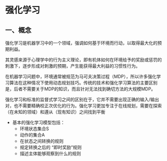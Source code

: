 # 强化学习

## 一、概念
强化学习是机器学习中的一个领域，强调如何基于环境而行动，以取得最大化的预期利益。

其灵感来源于心理学中的行为主义理论，即有机体如何在环境给予的奖励或惩罚的刺激下，逐步形成对刺激的预期，产生能获得最大利益的习惯性行为。

在机器学习问题中，环境通常被规范为马可夫决策过程（MDP），所以许多强化学习算法在这种情况下使用动态规划技巧。传统的技术和强化学习算法的主要区别是，后者不需要关于MDP的知识，而且针对无法找到确切方法的大规模MDP。


强化学习和标准的监督式学习之间的区别在于，它并不需要出现正确的输入/输出对，也不需要精确校正次优化的行为。强化学习更加专注于在线规划，需要在探索（在未知的领域）和遵从（现有知识）之间找到平衡


- 基本的强化学习模型包括：
    - 环境状态集合S
    - 动作的集合A
    - 在状态之间转换的规则
    - 规定转换之后的 “即时奖励”规则
    - 描述主体能够观察到什么的规则

    

